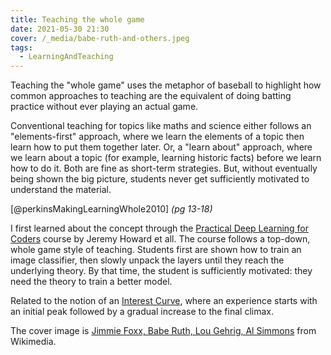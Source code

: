 ```yaml
---
title: Teaching the whole game
date: 2021-05-30 21:30
cover: /_media/babe-ruth-and-others.jpeg
tags:
  - LearningAndTeaching
---
```


Teaching the "whole game" uses the metaphor of baseball to highlight how common approaches to teaching are the equivalent of doing batting practice without ever playing an actual game.

Conventional teaching for topics like maths and science either follows an "elements-first" approach, where we learn the elements of a topic then learn how to put them together later. Or, a "learn about" approach, where we learn about a topic (for example, learning historic facts) before we learn how to do it. Both are fine as short-term strategies. But, without eventually being shown the big picture, students never get sufficiently motivated to understand the material.

[@perkinsMakingLearningWhole2010] *(pg 13-18)*

I first learned about the concept through the [Practical Deep Learning for Coders](https://course.fast.ai/) course by Jeremy Howard et all. The course follows a top-down, whole game style of teaching. Students first are shown how to train an image classifier, then slowly unpack the layers until they reach the underlying theory. By that time, the student is sufficiently motivated: they need the theory to train a better model.

Related to the notion of an [Interest Curve](interest-curve.md), where an experience starts with an initial peak followed by a gradual increase to the final climax.

The cover image is [Jimmie Foxx, Babe Ruth, Lou Gehrig, Al Simmons](https://commons.wikimedia.org/wiki/File:Jimmie_Foxx,_Babe_Ruth,_Lou_Gehrig,_Al_Simmons.jpg) from Wikimedia.
